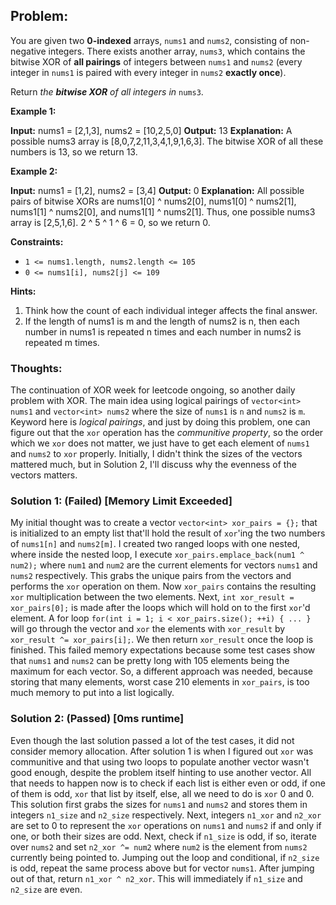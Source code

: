 ## Problem:
You are given two  **0-indexed**  arrays,  `nums1`  and  `nums2`, consisting of non-negative integers. There exists another array,  `nums3`, which contains the bitwise XOR of  **all pairings**  of integers between  `nums1`  and  `nums2`  (every integer in  `nums1`  is paired with every integer in  `nums2`  **exactly once**).

Return _the  **bitwise XOR**  of all integers in_ `nums3`.

**Example 1:**

**Input:** nums1 = [2,1,3], nums2 = [10,2,5,0]
**Output:** 13
**Explanation:**
A possible nums3 array is [8,0,7,2,11,3,4,1,9,1,6,3].
The bitwise XOR of all these numbers is 13, so we return 13.

**Example 2:**

**Input:** nums1 = [1,2], nums2 = [3,4]
**Output:** 0
**Explanation:**
All possible pairs of bitwise XORs are nums1[0] ^ nums2[0], nums1[0] ^ nums2[1], nums1[1] ^ nums2[0],
and nums1[1] ^ nums2[1].
Thus, one possible nums3 array is [2,5,1,6].
2 ^ 5 ^ 1 ^ 6 = 0, so we return 0.

**Constraints:**

-   `1 <= nums1.length, nums2.length <= 105`
-   `0 <= nums1[i], nums2[j] <= 109`

**Hints:**
1. Think how the count of each individual integer affects the final answer.
2. If the length of nums1 is m and the length of nums2 is n, then each number in nums1 is repeated n times and each number in nums2 is repeated m times.

### Thoughts:
The continuation of XOR week for leetcode ongoing, so another daily problem with XOR. The main idea using logical pairings of `vector<int> nums1` and `vector<int> nums2` where the size of `nums1` is `n` and `nums2` is `m`. Keyword here is *logical pairings*, and just by doing this problem, one can figure out that the `xor` operation has the *communitive property*, so the order which we `xor` does not matter, we just have to get each element of `nums1` and `nums2` to `xor` properly. Initially, I didn't think the sizes of the vectors mattered much, but in Solution 2, I'll discuss why the evenness of the vectors matters.

### Solution 1: (Failed) [Memory Limit Exceeded]
My initial thought was to create a vector `vector<int> xor_pairs = {};` that is initialized to an empty list that'll hold the result of `xor`'ing the two numbers of `nums1[n]` and `nums2[m]`. I created two ranged loops with one nested, where inside the nested loop, I execute `xor_pairs.emplace_back(num1 ^ num2);` where `num1` and `num2` are the current elements for vectors `nums1` and `nums2` respectively. This grabs the unique pairs from the vectors and performs the `xor` operation on them. Now `xor_pairs` contains the resulting `xor` multiplication between the two elements. Next, `int xor_result = xor_pairs[0];` is made after the loops which will hold on to the first `xor`'d element. A for loop `for(int i = 1; i < xor_pairs.size(); ++i) { ... }` will go through the vector and `xor` the elements with `xor_result` by `xor_result ^= xor_pairs[i];`. We then return `xor_result` once the loop is finished. This failed memory expectations because some test cases show that `nums1` and `nums2` can be pretty long with 105 elements being the maximum for each vector. So, a different approach was needed, because storing that many elements, worst case 210 elements in `xor_pairs`, is too much memory to put into a list logically.

### Solution 2: (Passed) [0ms runtime]
Even though the last solution passed a lot of the test cases, it did not consider memory allocation. After solution 1 is when I figured out `xor` was communitive and that using two loops to populate another vector wasn't good enough, despite the problem itself hinting to use another vector. All that needs to happen now is to check if each list is either even or odd, if one of them is odd, `xor` that list by itself, else, all we need to do is `xor` 0 and 0. This solution first grabs the sizes for `nums1` and `nums2` and stores them in integers `n1_size` and `n2_size` respectively. Next, integers `n1_xor` and `n2_xor` are set to 0 to represent the `xor` operations on `nums1` and `nums2` if and only if one, or both their sizes are odd. Next, check if `n1_size` is odd, if so, iterate over `nums2` and set `n2_xor ^= num2` where `num2` is the element from `nums2` currently being pointed to. Jumping out the loop and conditional, if `n2_size` is odd, repeat the same process above but for vector `nums1`. After jumping out of that, return `n1_xor ^ n2_xor`. This will immediately if `n1_size` and `n2_size` are even.